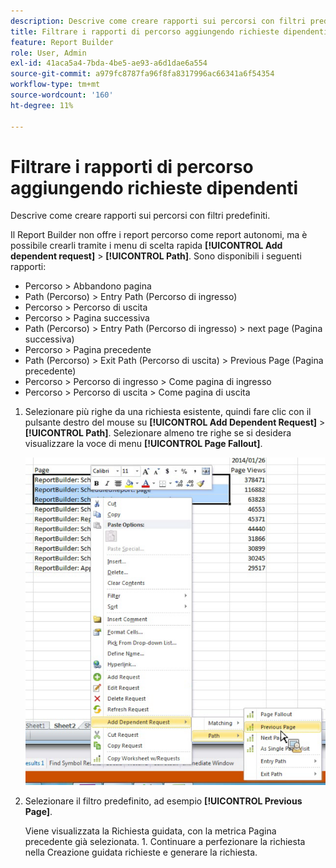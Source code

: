 ```yaml
---
description: Descrive come creare rapporti sui percorsi con filtri predefiniti.
title: Filtrare i rapporti di percorso aggiungendo richieste dipendenti
feature: Report Builder
role: User, Admin
exl-id: 41aca5a4-7bda-4be5-ae93-a6d1dae6a554
source-git-commit: a979fc8787fa96f8fa8317996ac66341a6f54354
workflow-type: tm+mt
source-wordcount: '160'
ht-degree: 11%

---
```


# Filtrare i rapporti di percorso aggiungendo richieste dipendenti

Descrive come creare rapporti sui percorsi con filtri predefiniti.

Il Report Builder non offre i report percorso come report autonomi, ma è possibile crearli tramite i menu di scelta rapida **[!UICONTROL Add dependent request]** > **[!UICONTROL Path]**. Sono disponibili i seguenti rapporti:

* Percorso > Abbandono pagina
* Path (Percorso) > Entry Path (Percorso di ingresso)
* Percorso > Percorso di uscita
* Percorso > Pagina successiva
* Path (Percorso) > Entry Path (Percorso di ingresso) > next page (Pagina successiva)
* Percorso > Pagina precedente
* Path (Percorso) > Exit Path (Percorso di uscita) > Previous Page (Pagina precedente)
* Percorso > Percorso di ingresso > Come pagina di ingresso
* Percorso > Percorso di uscita > Come pagina di uscita

1. Selezionare più righe da una richiesta esistente, quindi fare clic con il pulsante destro del mouse su **[!UICONTROL Add Dependent Request]** > **[!UICONTROL Path]**. Selezionare almeno tre righe se si desidera visualizzare la voce di menu **[!UICONTROL Page Fallout]**.

   ![Schermata che mostra tre righe selezionate con l&#39;opzione Aggiungi richiesta dipendente selezionata.](assets/dependen_request.png)

2. Selezionare il filtro predefinito, ad esempio **[!UICONTROL Previous Page]**.

   Viene visualizzata la Richiesta guidata, con la metrica Pagina precedente già selezionata. 1. Continuare a perfezionare la richiesta nella Creazione guidata richieste e generare la richiesta.
